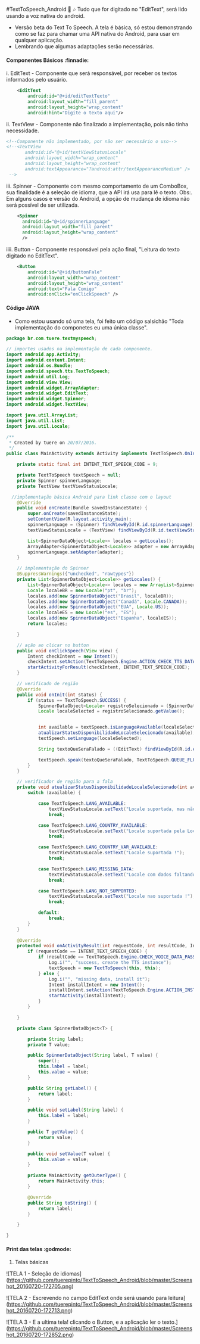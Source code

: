 #TextToSpeech_Android :loudspeaker: :notes:
Tudo que for digitado no "EditText", será lido usando a voz nativa do android.
 * Versão beta do Text To Speech. A tela é básica, só estou demonstrando como se faz para chamar uma API nativa do Android, para usar em qualquer aplicação.
 * Lembrando que algumas adaptações serão necessárias.

#### Componentes Básicos :finnadie:
  i. EditText - Componente que será responsável, por receber os textos informados pelo usuário.

```xml
    <EditText
        android:id="@+id/editTextTexto"
        android:layout_width="fill_parent"
        android:layout_height="wrap_content"
        android:hint="Digite o texto aqui"/>
```
 
 ii. TextView - Componente não finalizado a implementação, pois não tinha necessidade.

 ```xml
 <!--Componente não implementado, por não ser necessário o uso-->
 <!--<TextView
        android:id="@+id/textViewStatusLocale"
        android:layout_width="wrap_content"
        android:layout_height="wrap_content"
        android:textAppearance="?android:attr/textAppearanceMedium" />
  -->
 ``` 

iii. Spinner - Componente com mesmo comportamento de um ComboBox, sua finalidade é a seleção de idioma, que a API irá usa para lê o texto. Obs:. Em alguns casos e versão do Android, a opção de mudança de idioma não será possível de ser utilizada.

  ```xml
      <Spinner
        android:id="@+id/spinnerLanguage"
        android:layout_width="fill_parent"
        android:layout_height="wrap_content"
        />
  ```
iiii. Button - Componente responsável pela ação final, "Leitura do texto digitado no EditText".

```xml
    <Button
        android:id="@+id/buttonFale"
        android:layout_width="wrap_content"
        android:layout_height="wrap_content"
        android:text="Fala Comigo"
        android:onClick="onClickSpeech" />
```

#### Código JAVA

* Como estou usando só uma tela, foi feito um código salsichão "Toda implementação do componetes eu uma única classe".

```java
package br.com.tuere.textmyspeech;

// importes usados na implementação de cada componente.
import android.app.Activity;
import android.content.Intent;
import android.os.Bundle;
import android.speech.tts.TextToSpeech;
import android.util.Log;
import android.view.View;
import android.widget.ArrayAdapter;
import android.widget.EditText;
import android.widget.Spinner;
import android.widget.TextView;

import java.util.ArrayList;
import java.util.List;
import java.util.Locale;

/**
 * Created by tuere on 20/07/2016.
 */
public class MainActivity extends Activity implements TextToSpeech.OnInitListener {

    private static final int INTENT_TEXT_SPEECH_CODE = 9;

    private TextToSpeech textSpeech = null;
    private Spinner spinnerLanguage;
    private TextView textViewStatusLocale;

  //implementação básica Android para link classe com o layout
    @Override
    public void onCreate(Bundle savedInstanceState) {
        super.onCreate(savedInstanceState);
        setContentView(R.layout.activity_main);
        spinnerLanguage = (Spinner) findViewById(R.id.spinnerLanguage);
        textViewStatusLocale = (TextView) findViewById(R.id.textViewStatusLocale);

        List<SpinnerDataObject<Locale>> locales = getLocales();
        ArrayAdapter<SpinnerDataObject<Locale>> adapter = new ArrayAdapter<SpinnerDataObject<Locale>>(this, android.R.layout.simple_list_item_1, locales);
        spinnerLanguage.setAdapter(adapter);
    }

    // implementação do Spinner
    @SuppressWarnings({"unchecked", "rawtypes"})
    private List<SpinnerDataObject<Locale>> getLocales() {
        List<SpinnerDataObject<Locale>> locales = new ArrayList<SpinnerDataObject<Locale>>();
        Locale localeBR = new Locale("pt", "br");
        locales.add(new SpinnerDataObject("Brasil", localeBR));
        locales.add(new SpinnerDataObject("Canadá", Locale.CANADA));
        locales.add(new SpinnerDataObject("EUA", Locale.US));
        Locale localeES = new Locale("es", "ES");
        locales.add(new SpinnerDataObject("Espanha", localeES));
        return locales;

    }

    // ação ao clicar no button
    public void onClickSpeech(View view) {
        Intent checkIntent = new Intent();
        checkIntent.setAction(TextToSpeech.Engine.ACTION_CHECK_TTS_DATA);
        startActivityForResult(checkIntent, INTENT_TEXT_SPEECH_CODE);
    }

    // verificado de região
    @Override
    public void onInit(int status) {
        if (status == TextToSpeech.SUCCESS) {
            SpinnerDataObject<Locale> registroSelecionado = (SpinnerDataObject<Locale>) spinnerLanguage.getSelectedItem();
            Locale localeSelected = registroSelecionado.getValue();


            int available = textSpeech.isLanguageAvailable(localeSelected);
            atualizarStatusDisponibilidadeLocaleSelecionado(available);
            textSpeech.setLanguage(localeSelected);

            String textoQueSeraFalado = ((EditText) findViewById(R.id.editTextTexto)).getText().toString();

            textSpeech.speak(textoQueSeraFalado, TextToSpeech.QUEUE_FLUSH, null);
        }
    }

    // verificador de região para a fala
    private void atualizarStatusDisponibilidadeLocaleSelecionado(int available) {
        switch (available) {

            case TextToSpeech.LANG_AVAILABLE:
                textViewStatusLocale.setText("Locale suportada, mas não por país ou variante!");
                break;

            case TextToSpeech.LANG_COUNTRY_AVAILABLE:
                textViewStatusLocale.setText("Locale suportada pela Localidade, mas não por país ou variante!");
                break;

            case TextToSpeech.LANG_COUNTRY_VAR_AVAILABLE:
                textViewStatusLocale.setText("Locale suportada !");
                break;

            case TextToSpeech.LANG_MISSING_DATA:
                textViewStatusLocale.setText("Locale com dados faltando !");
                break;

            case TextToSpeech.LANG_NOT_SUPPORTED:
                textViewStatusLocale.setText("Locale nao suportada !");
                break;

            default:
                break;
        }
    }
    
    @Override
    protected void onActivityResult(int requestCode, int resultCode, Intent data) {
        if (requestCode == INTENT_TEXT_SPEECH_CODE) {
            if (resultCode == TextToSpeech.Engine.CHECK_VOICE_DATA_PASS) {
                Log.i("", "success, create the TTS instance");
                textSpeech = new TextToSpeech(this, this);
            } else {
                Log.i("", "missing data, install it");
                Intent installIntent = new Intent();
                installIntent.setAction(TextToSpeech.Engine.ACTION_INSTALL_TTS_DATA);
                startActivity(installIntent);
            }
        }

    }

    private class SpinnerDataObject<T> {

        private String label;
        private T value;

        public SpinnerDataObject(String label, T value) {
            super();
            this.label = label;
            this.value = value;
        }

        public String getLabel() {
            return label;
        }

        public void setLabel(String label) {
            this.label = label;
        }

        public T getValue() {
            return value;
        }

        public void setValue(T value) {
            this.value = value;
        }

        private MainActivity getOuterType() {
            return MainActivity.this;
        }

        @Override
        public String toString() {
            return label;
        }

    }

}

```


#### Print das telas :godmode:
  1. Telas básicas 

![TELA 1 - Seleção de idiomas]
(https://github.com/tuerepinto/TextToSpeech_Android/blob/master/Screenshot_20160720-172705.png)


![TELA 2 - Escrevendo no campo EditText onde será usando para leitura]  
(https://github.com/tuerepinto/TextToSpeech_Android/blob/master/Screenshot_20160720-172713.png)

![TELA 3 - E a ultima tela! clicando o Button, e a aplicação ler o texto.] (https://github.com/tuerepinto/TextToSpeech_Android/blob/master/Screenshot_20160720-172852.png)
